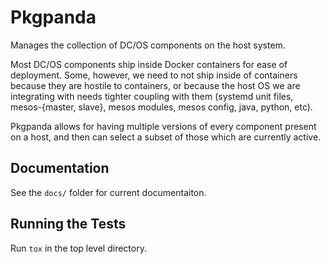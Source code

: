 # Pkgpanda

Manages the collection of DC/OS components on the host system.

Most DC/OS components ship inside Docker containers for ease of deployment. Some, however, we need to not ship inside of containers because they are hostile to containers, or because the host OS we are integrating with needs tighter coupling with them (systemd unit files, mesos-{master, slave}, mesos modules, mesos config, java, python, etc).

Pkgpanda allows for having multiple versions of every component present on a host, and then can select a subset of those
which are currently active.

## Documentation

See the `docs/` folder for current documentaiton.

## Running the Tests

Run `tox` in the top level directory.
